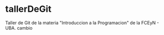 # tallerDeGit

Taller de Git de la materia "Introduccion a la Programacion" de la FCEyN - UBA.
cambio